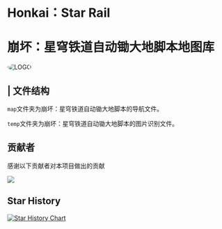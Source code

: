 # Honkai：Star Rail
# 崩坏：星穹铁道自动锄大地脚本地图库

<img alt="LOGO" src="https://github.com/Starry-Wind/Honkai-Star-Rail/blob/318c2c19c45d7c26f6b663a57018519f367a09a5/temp/love!.png" style="border-radius:50%">

## | 文件结构
`map`文件夹为崩坏：星穹铁道自动锄大地脚本的导航文件。

`temp`文件夹为崩坏：星穹铁道自动锄大地脚本的图片识别文件。

## 贡献者

感谢以下贡献者对本项目做出的贡献

<a href="https://github.com/Starry-Wind/Honkai-Star-Rail/graphs/contributors">
  <img src="https://contrib.rocks/image?repo=Starry-Wind/Honkai-Star-Rail" />

</a>

## Star History

[![Star History Chart](https://api.star-history.com/svg?repos=Starry-Wind/Honkai-Star-Rail&type=Date)](https://star-history.com/#Starry-Wind/Honkai-Star-Rail&Date)

